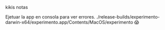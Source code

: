 kikis notas

Ejetuar la app en consola para ver errores.
./release-builds/experimento-darwin-x64/experimento.app/Contents/MacOS/experimento
😱
